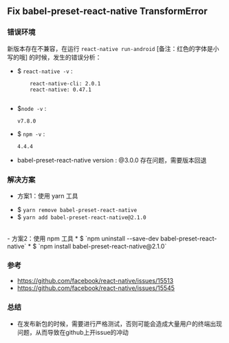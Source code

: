 Fix babel-preset-react-native TransformError
---

### __错误环境__

新版本存在不兼容，在运行  `react-native run-android` [备注：红色的字体是小写的哦] 的时候，发生的错误分析：

- $ `react-native -v` :
    ```
        react-native-cli: 2.0.1
        react-native: 0.47.1
            
    ```

- $`node -v` : 
    ```
    v7.8.0
    ```

- $ `npm -v` :
    ```
    4.4.4
    ```

- babel-preset-react-native version : @3.0.0  存在问题，需要版本回退


### __解决方案__

- 方案1：使用 yarn 工具
 * $ `yarn remove babel-preset-react-native`
 * $ `yarn add babel-preset-react-native@2.1.0`
<br>
-  方案2：使用 npm 工具
 * $ `npm uninstall --save-dev babel-preset-react-native`
 * $ `npm install babel-preset-react-native@2.1.0`

###  __参考__

- https://github.com/facebook/react-native/issues/15513
- https://github.com/facebook/react-native/issues/15545

### __总结__

- 在发布新包的时候，需要进行严格测试，否则可能会造成大量用户的终端出现问题，从而导致在github上开issue的冲动